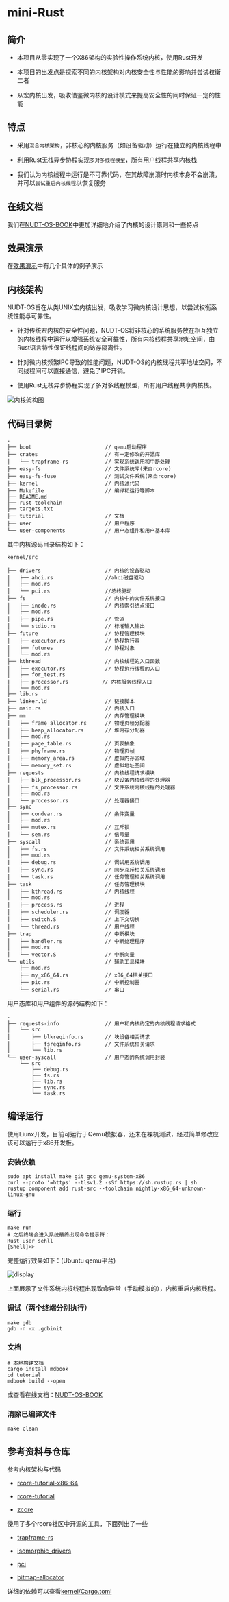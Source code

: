 # mini-Rust

## 简介

  - 本项目从零实现了一个X86架构的实验性操作系统内核，使用Rust开发
  
  - 本项目的出发点是探索不同的内核架构对内核安全性与性能的影响并尝试权衡二者
    
  - 从宏内核出发，吸收借鉴微内核的设计模式来提高安全性的同时保证一定的性能

## 特点

  - 采用`混合内核架构`，非核心的内核服务（如设备驱动）运行在独立的内核线程中

  - 利用Rust无栈异步协程实现`多对多线程模型`，所有用户线程共享内核栈

  - 我们认为内核线程中运行是不可靠代码，在其故障崩溃时内核本身不会崩溃，并可以`尝试重启内核线程`以恢复服务
  
## 在线文档

  我们在[NUDT-OS-BOOK](https://flying-rind.github.io/mini-Rust-os/)中更加详细地介绍了内核的设计原则和一些特点

## 效果演示

  在[效果演示](https://flying-rind.github.io/mini-Rust-os/md/%E6%95%88%E6%9E%9C%E6%BC%94%E7%A4%BA.html)中有几个具体的例子演示


## 内核架构
NUDT-OS旨在从类UNIX宏内核出发，吸收学习微内核设计思想，以尝试权衡系统性能与可靠性。

* 针对传统宏内核的安全性问题，NUDT-OS将非核心的系统服务放在相互独立的内核线程中运行以增强系统安全可靠性，所有内核线程共享地址空间，由Rust语言特性保证线程间的访存隔离性。

* 针对微内核频繁IPC导致的性能问题，NUDT-OS的内核线程共享地址空间，不同线程间可以直接通信，避免了IPC开销。

* 使用Rust无栈异步协程实现了多对多线程模型，所有用户线程共享内核栈。

![内核架构图](tutorial/src/pic/架构.png)

## 代码目录树
```
.
├── boot                        // qemu启动程序
├── crates                      // 有一定修改的开源库
│   └── trapframe-rs            // 实现系统调用和中断处理
├── easy-fs                     // 文件系统库(来自rcore)
├── easy-fs-fuse                // 测试文件系统(来自rcore)
├── kernel                      // 内核源代码
├── Makefile                    // 编译和运行等脚本
├── README.md                   
├── rust-toolchain  
├── targets.txt
├── tutorial                    // 文档
├── user                        // 用户程序
└── user-components             // 用户态组件和用户基本库
``` 

其中内核源码目录结构如下：
```
kernel/src

├── drivers                     // 内核的设备驱动
│   ├── ahci.rs                 //ahci磁盘驱动
│   ├── mod.rs
│   └── pci.rs                  //总线驱动
├── fs                          // 内核中的文件系统接口
│   ├── inode.rs                // 内核索引结点接口
│   ├── mod.rs
│   ├── pipe.rs                 // 管道
│   └── stdio.rs                // 标准输入输出
├── future                      // 协程管理模块
│   ├── executor.rs             // 协程执行器
│   ├── futures                 // 协程对象
│   └── mod.rs
├── kthread                     // 内核线程的入口函数
│   ├── executor.rs             // 协程执行线程的入口
│   ├── for_test.rs
|   ├── processor.rs           // 内核服务线程入口 
│   └── mod.rs
├── lib.rs
├── linker.ld                   // 链接脚本
├── main.rs                     // 内核入口
├── mm                          // 内存管理模块
│   ├── frame_allocator.rs      // 物理页帧分配器
│   ├── heap_allocator.rs       // 堆内存分配器
│   ├── mod.rs
│   ├── page_table.rs           // 页表抽象
│   ├── phyframe.rs             // 物理页帧
│   ├── memory_area.rs          // 虚拟内存区域
│   └── memory_set.rs           // 虚拟地址空间
├── requests                    // 内核线程请求模块
│   ├── blk_processor.rs        // 块设备内核线程的处理器
│   ├── fs_processor.rs         // 文件系统内核线程的处理器
│   ├── mod.rs
│   └── processor.rs            // 处理器接口
├── sync
│   ├── condvar.rs              // 条件变量
│   ├── mod.rs    
│   ├── mutex.rs                // 互斥锁
│   └── sem.rs                  // 信号量
├── syscall                     // 系统调用
│   ├── fs.rs                   // 文件系统相关系统调用
│   ├── mod.rs                 
|   ├── debug.rs                // 调试用系统调用
│   ├── sync.rs                 // 同步互斥相关系统调用
│   └── task.rs                 // 任务管理相关系统调用
├── task                        // 任务管理模块
│   ├── kthread.rs              // 内核线程
│   ├── mod.rs
│   ├── process.rs              // 进程
│   ├── scheduler.rs            // 调度器
│   ├── switch.S                // 上下文切换
│   └── thread.rs               // 用户线程
├── trap                        // 中断模块
│   ├── handler.rs              // 中断处理程序
│   ├── mod.rs
│   └── vector.S                // 中断向量
└── utils                       // 辅助工具模块
    ├── mod.rs
    ├── my_x86_64.rs            // x86_64相关接口
    ├── pic.rs                  // 中断控制器
    └── serial.rs               // 串口
```
用户态库和用户组件的源码结构如下：

```
.
├── requests-info               // 用户和内核约定的内核线程请求格式
│   └── src
│       ├── blkreqinfo.rs       // 块设备相关请求
│       ├── fsreqinfo.rs        // 文件系统相关请求
│       └── lib.rs
└── user-syscall                // 用户态的系统调用封装
    └── src
        ├── debug.rs
        ├── fs.rs
        ├── lib.rs
        ├── sync.rs
        └── task.rs
```

## 编译运行
使用Liunx开发，目前可运行于Qemu模拟器，还未在裸机测试，经过简单修改应该可以运行于x86开发板。

### 安装依赖
```shell
sudo apt install make git gcc qemu-system-x86 
curl --proto '=https' --tlsv1.2 -sSf https://sh.rustup.rs | sh
rustup component add rust-src --toolchain nightly-x86_64-unknown-linux-gnu
```

### 运行
```shell
make run
# 之后终端会进入系统最终出现命令提示符：
Rust user sehll
[Shell]>>
```

完整运行效果如下：(Ubuntu qemu平台)

![display](tutorial/src/pic/reboot.gif)

上面展示了文件系统内核线程出现致命异常（手动模拟的），内核重启内核线程。

### 调试（两个终端分别执行）

```shell
make gdb
gdb -n -x .gdbinit
```

### 文档
```shell
# 本地构建文档
cargo install mdbook
cd tutorial
mdbook build --open
```
或查看在线文档：[NUDT-OS-BOOK](tutorial/book/md/引言.html)

### 清除已编译文件

```shell
make clean
```

## 参考资料与仓库

参考内核架构与代码

- [rcore-tutorial-x86-64](https://github.com/rcore-os/rCore-Tutorial-v3-x86_64)

- [rcore-tutorial](https://github.com/rcore-os/rCore-Tutorial-v3)

- [zcore](https://github.com/rcore-os/zCore)

使用了多个rcore社区中开源的工具，下面列出了一些

- [trapframe-rs](https://github.com/rcore-os/trapframe-rs)

- [isomorphic_drivers](https://github.com/rcore-os/isomorphic_drivers)

- [pci](https://github.com/rcore-os/pci-rs)

- [bitmap-allocator](https://github.com/rcore-os/bitmap-allocator)

详细的依赖可以查看[kernel/Cargo.toml](kernel/Cargo.toml)